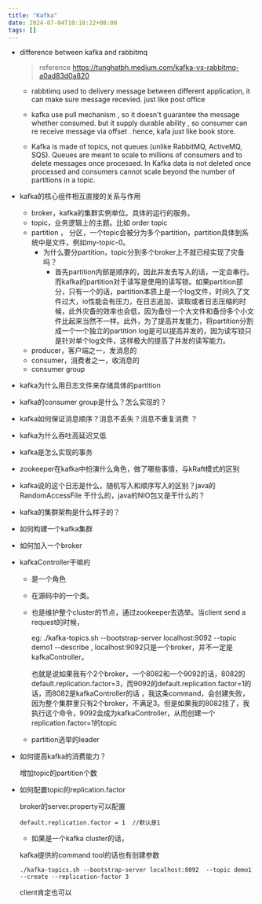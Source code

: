 ```yaml
---
title: "Kafka"
date: 2024-07-04T10:18:22+08:00
tags: []
---
```


- difference between kafka and rabbitmq

  > reference https://tunghatbh.medium.com/kafka-vs-rabbitmq-a0ad83d0a820

  - rabbtimq used to delivery message between different application, it can make sure message recevied. just like post office
  - kafka use pull mechanism , so it doesn't guarantee the message whether consumed. but it supply durable ability , so consumer can re receive message via offset . hence, kafa just like book store.

  - Kafka is made of topics, not queues (unlike RabbitMQ, ActiveMQ, SQS). Queues are meant to scale to millions of consumers and to delete messages once processed. In Kafka data is not deleted once processed and consumers cannot scale beyond the number of partitions in a topic.

- kafka的核心组件相互直接的关系与作用

  - broker，kafka的集群实例单位。具体的运行的服务。
  - topic，业务逻辑上的主题。比如 order topic
  - partition ， 分区，一个topic会被分为多个partition，partition具体到系统中是文件，例如my-topic-0。
    - 为什么要分partition，topic分到多个broker上不就已经实现了灾备吗？
      - 首先partition内部是顺序的，因此并发去写入的话，一定会串行。而kafka的partition对于读写是使用的读写锁。如果partition部分，只有一个的话，partition本质上是一个log文件，时间久了文件过大，io性能会有压力，在日志追加、读取或者日志压缩的时候，此外灾备的效率也会低，因为备份一个大文件和备份多个小文件比起来当然不一样。此外，为了提高并发能力，将partition分割成一个一个独立的partition log是可以提高并发的，因为读写锁只是针对单个log文件，这样极大的提高了并发的读写能力。
  - producer，客户端之一，发消息的
  - consumer，消费者之一，收消息的
  - consumer group

- kafka为什么用日志文件来存储具体的partition

- kafka的consumer group是什么？怎么实现的？

- kafka如何保证消息顺序？消息不丢失？消息不重复消费 ？

- kafka为什么吞吐高延迟又低

- kafka是怎么实现的事务

- zookeeper在kafka中扮演什么角色，做了哪些事情，与kRaft模式的区别

- kafka说的这个日志是什么，随机写入和顺序写入的区别？java的RandomAccessFile 干什么的，java的NIO包又是干什么的？

- kafka的集群架构是什么样子的？

- 如何构建一个kafka集群

- 如何加入一个broker

- kafkaController干嘛的
  
  - 是一个角色
  
  - 在源码中的一个类。
  
  - 也是维护整个cluster的节点，通过zookeeper去选举。当client send a request的时候，
  
    eg: ./kafka-topics.sh --bootstrap-server localhost:9092  --topic demo1 --describe , localhost:9092只是一个broker，并不一定是kafkaController。
  
    也就是说如果我有个2个broker，一个8082和一个9092的话，8082的default.replication.factor=3，而9092的default.replication.factor=1的话，而8082是kafkaController的话 ，我这条command，会创建失败，因为整个集群里只有2个broker，不满足3。但是如果我的8082挂了，我执行这个命令，9092会成为kafkaController，从而创建一个replication.factor=1的topic
  
  - partition选举的leader

- 如何提高kafka的消费能力？

  增加topic的partition个数

- 如何配置topic的replication.factor

  broker的server.property可以配置

  ```properties
  default.replication.factor = 1  //默认是1
  ```

  - 如果是一个kafka cluster的话，

  kafka提供的command tool的话也有创建参数

  ```shell
  ./kafka-topics.sh --bootstrap-server localhost:8092  --topic demo1 --create --replication-factor 3
  ```

  client肯定也可以
